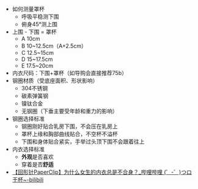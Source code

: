 * 如何测量罩杯
  * 呼吸平稳测下围
  * 俯身45°测上围
* 上围 - 下围 = 罩杯
  * A 10cm
  * B 10~12.5cm（A+2.5cm）
  * C 12.5~15cm
  * D 15~17.5cm
  * E 17.5~20cm
* 内衣尺码：下围+罩杯（如导购会直接推荐75b）
* 钢圈材质（受底座面积、形状影响）
  * 304不锈钢
  * 碳素弹簧钢
  * 镍钛合金
  * 无钢圈（下垂主要受年龄和重力的影响）
* 钢圈选择标准
  * 钢圈刚好贴合乳房下围，不会压在乳房上
  * 罩杯上缘和胸部曲线贴合，不空杯不溢杯
  * 下围和身体贴合紧实，手举过头顶下围不会跟着往上
* 内衣选择标准
  * **外观**是否喜欢
  * 穿着是否**舒适**
* [【回形针PaperClip】为什么女生的内衣总是不合身？_哔哩哔哩 (゜-゜)つロ 干杯~-bilibili](https://www.bilibili.com/video/BV1rv411B7qu)